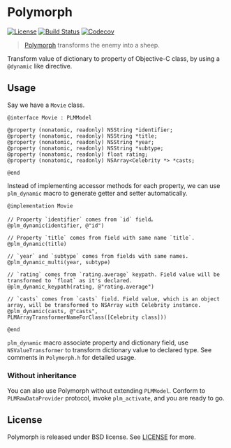 # Polymorph

[![License](https://img.shields.io/badge/license-BSD-blue.svg)](https://github.com/douban/Polymorph/blob/master/LICENSE)
[![Build Status](https://travis-ci.org/douban/Polymorph.svg)](https://travis-ci.org/douban/Polymorph)
[![Codecov](https://img.shields.io/codecov/c/github/douban/Polymorph.svg)](https://codecov.io/github/douban/Polymorph)

> [Polymorph](http://wowwiki.wikia.com/wiki/Polymorph) transforms the enemy into a sheep.

Transform value of dictionary to property of Objective-C class, by using a `@dynamic` like directive.


## Usage

Say we have a `Movie` class.

```objc
@interface Movie : PLMModel

@property (nonatomic, readonly) NSString *identifier;
@property (nonatomic, readonly) NSString *title;
@property (nonatomic, readonly) NSString *year;
@property (nonatomic, readonly) NSString *subtype;
@property (nonatomic, readonly) float rating;
@property (nonatomic, readonly) NSArray<Celebrity *> *casts;

@end
```

Instead of implementing accessor methods for each property, we can use `plm_dynamic` macro to generate getter and setter automatically.

```objc
@implementation Movie

// Property `identifier` comes from `id` field。
@plm_dynamic(identifier, @"id")

// Property `title` comes from field with same name `title`.
@plm_dynamic(title)

// `year` and `subtype` comes from fields with same names.
@plm_dynamic_multi(year, subtype)

// `rating` comes from `rating.average` keypath. Field value will be transformed to `float` as it's declared.
@plm_dynamic_keypath(rating, @"rating.average")

// `casts` comes from `casts` field. Field value, which is an object array, will be transformed to NSArray with Celebrity instance.
@plm_dynamic(casts, @"casts", PLMArrayTransformerNameForClass([Celebrity class]))

@end
```

`plm_dynamic` macro associate property and dictionary field, use `NSValueTransformer` to transform dictionary value to declared type. See comments in `Polymorph.h` for detailed usage.


### Without inheritance

You can also use Polymorph without extending `PLMModel`. Conform to `PLMRawDataProvider` protocol, invoke `plm_activate`, and you are ready to go.


## License

Polymorph is released under BSD license. See [LICENSE](https://github.com/douban/Polymorph/blob/master/LICENSE) for more.
